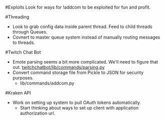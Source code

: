#Exploits
Look for ways for !addcom to be exploited for fun and profit.

#Threading
* Look to grab config data inside parent thread. Feed to child threads through
    Queues.
* Covnert to master queue system instead of manually routing messages to
    threads.

#Twitch Chat Bot
* Emote parsing seems a bit more complicated. We'll need to figure that out.
    [twitchchatbot/lib/commands/parsing.py](twitchchatbot/lib/commands/parsing.py)
* Convert command storage file from Pickle to JSON for security purposes.
    * lib/commands/addcom.py

#Kraken API
* Work on setting up system to pull OAuth tokens automatically.
    * Start thinking about ways to set up client with application
        authorization url.
